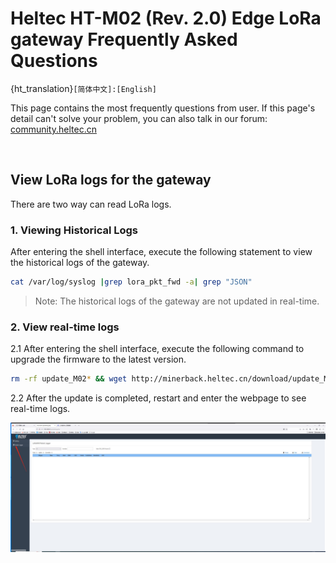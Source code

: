 # Heltec HT-M02 (Rev. 2.0) Edge LoRa gateway Frequently Asked Questions
{ht_translation}`[简体中文]:[English]`

This page contains the most frequently questions from user. If this page's detail can't solve your problem, you can also talk in our forum: [community.heltec.cn](http://community.heltec.cn/)

&nbsp;

## View LoRa logs for the gateway

There are two way can read LoRa logs.	

### 1. Viewing Historical Logs

After entering the shell interface, execute the following statement to view the historical logs of the gateway.

```sh
cat /var/log/syslog |grep lora_pkt_fwd -a| grep "JSON"
```



> Note: The historical logs of the gateway are not updated in real-time.



### 2. View real-time logs

2.1 After entering the shell interface, execute the following command to upgrade the firmware to the latest version.

```sh
rm -rf update_M02* && wget http://minerback.heltec.cn/download/update_M02.sh && chmod +x update_M02.sh && ./update_M02.sh
```



2.2 After the update is completed, restart and enter the webpage to see real-time logs.

![](img/frequently_asked_questions/01.png)
